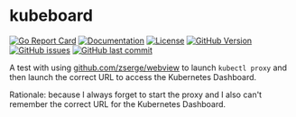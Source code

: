 # kubeboard

[![Go Report Card](https://goreportcard.com/badge/github.com/pieterclaerhout/kubeboard)](https://goreportcard.com/report/github.com/pieterclaerhout/kubeboard) [![Documentation](https://godoc.org/github.com/pieterclaerhout/kubeboard?status.svg)](http://godoc.org/github.com/pieterclaerhout/kubeboard) [![License](https://img.shields.io/badge/license-Apache%20v2-orange.svg)](https://github.com/pieterclaerhout/kubeboard/raw/master/LICENSE) [![GitHub Version](https://badge.fury.io/gh/pieterclaerhout%2Fkubeboard.svg)](https://badge.fury.io/gh/pieterclaerhout%2Fkubeboard) [![GitHub issues](https://img.shields.io/github/issues/pieterclaerhout/kubeboard.svg)](https://github.com/pieterclaerhout/kubeboard/issues) [![GitHub last commit](https://img.shields.io/github/last-commit/pieterclaerhout/kubeboard.svg)](https://github.com/pieterclaerhout/kubeboard)

A test with using [github.com/zserge/webview](github.com/zserge/webview) to launch `kubectl proxy` and then launch the correct URL to access the Kubernetes Dashboard.

Rationale: because I always forget to start the proxy and I also can't remember the correct URL for the Kubernetes Dashboard.

